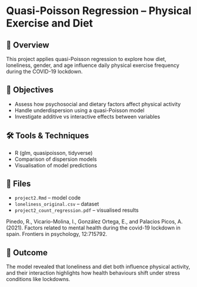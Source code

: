 # Quasi-Poisson Regression – Physical Exercise and Diet

## 📘 Overview
This project applies quasi-Poisson regression to explore how diet, loneliness, gender, and age influence daily physical exercise frequency during the COVID-19 lockdown.

## 🎯 Objectives
- Assess how psychosocial and dietary factors affect physical activity
- Handle underdispersion using a quasi-Poisson model
- Investigate additive vs interactive effects between variables

## 🛠 Tools & Techniques
- R (glm, quasipoisson, tidyverse)
- Comparison of dispersion models
- Visualisation of model predictions

## 📁 Files
- `project2.Rmd` – model code
- `loneliness_original.csv` – dataset
- `project2_count_regression.pdf` – visualised results

Pinedo, R., Vicario-Molina, I., González Ortega, E., and Palacios Picos, A. (2021). Factors related to mental
health during the covid-19 lockdown in spain. Frontiers in psychology, 12:715792.

## 📌 Outcome
The model revealed that loneliness and diet both influence physical activity, and their interaction highlights how health behaviours shift under stress conditions like lockdowns.
